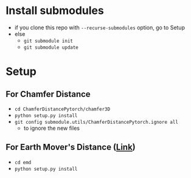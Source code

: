 # Install submodules
  - if you clone this repo with `--recurse-submodules` option, go to Setup
  - else
    - `git submodule init`
    - `git submodule update`

# Setup

## For Chamfer Distance
  - `cd ChamferDistancePytorch/chamfer3D`
  - `python setup.py install`
  - `git config submodule.utils/ChamferDistancePytorch.ignore all`
    - to ignore the new files

## For Earth Mover's Distance ([Link](https://github.com/Colin97/MSN-Point-Cloud-Completion))
  - `cd emd`  
  - `python setup.py install`
    